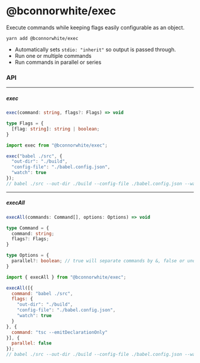# @bconnorwhite/exec
Execute commands while keeping flags easily configurable as an object.

```
yarn add @bconnorwhite/exec
```

- Automatically sets `stdio: "inherit"` so output is passed through.
- Run one or multiple commands
- Run commands in parallel or series


### API
---
##### exec
```ts
exec(command: string, flags?: Flags) => void

type Flags = {
  [flag: string]: string | boolean;
}
```
```js
import exec from "@bconnorwhite/exec";

exec("babel ./src", {
  "out-dir": "./build",
  "config-file": "./babel.config.json",
  "watch": true
});
// babel ./src --out-dir ./build --config-file ./babel.config.json --watch
```

---

##### execAll
```ts
execAll(commands: Command[], options: Options) => void

type Command = {
  command: string;
  flags?: Flags;
}

type Options = {
  parallel?: boolean; // true will separate commands by &, false or undefined by &&.
}
```
```js
import { execAll } from "@bconnorwhite/exec";

execAll([{
  command: "babel ./src",
  flags: {
    "out-dir": "./build",
    "config-file": "./babel.config.json",
    "watch": true
  }
}, {
  command: "tsc --emitDeclarationOnly"
}], {
  parallel: false
});
// babel ./src --out-dir ./build --config-file ./babel.config.json --watch && tsc --emitDeclarationOnly
```
